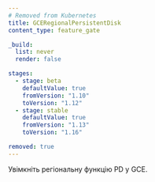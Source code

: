 ```yaml
---
# Removed from Kubernetes
title: GCERegionalPersistentDisk
content_type: feature_gate

_build:
  list: never
  render: false

stages:
  - stage: beta 
    defaultValue: true
    fromVersion: "1.10"
    toVersion: "1.12"
  - stage: stable
    defaultValue: true
    fromVersion: "1.13"
    toVersion: "1.16"

removed: true  
---
```

Увімкніть регіональну функцію PD у GCE.
